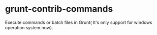 grunt-contrib-commands
======================

Execute commands or batch files in Grunt( It's only support for windows operation system now).

